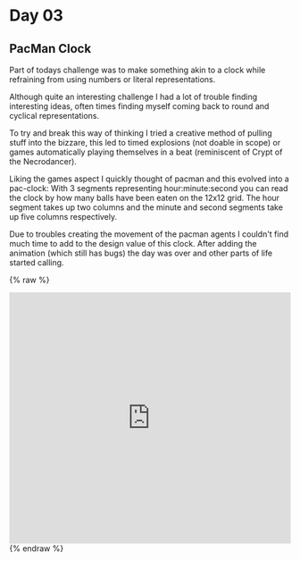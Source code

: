 # Day 03

## PacMan Clock

Part of todays challenge was to make something akin to a clock while refraining from using numbers or literal representations.

Although quite an interesting challenge I had a lot of trouble finding interesting ideas, often times finding myself coming back to round and cyclical representations. 

To try and break this way of thinking I tried a creative method of pulling stuff into the bizzare, this led to timed explosions (not doable in scope) or games automatically playing themselves in a beat (reminiscent of Crypt of the Necrodancer). 

Liking the games aspect I quickly thought of pacman and this evolved into a pac-clock:
With 3 segments representing hour:minute:second you can read the clock by how many balls have been eaten on the 12x12 grid.
The hour segment takes up two columns and the minute and second segments take up five columns respectively.

Due to troubles creating the movement of the pacman agents I couldn't find much time to add to the design value of this clock. After adding the animation (which still has bugs) the day was over and other parts of life started calling.

{% raw %}
<iframe src="https://editor.p5js.org/Theonean/full/8PDzceoXB" width="100%" height="450" frameborder="no"></iframe>
{% endraw %}
